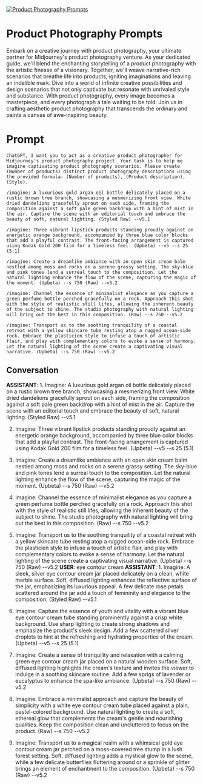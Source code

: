 
[![Product Photography Prompts](https://flow-user-images.s3.us-west-1.amazonaws.com/prompt/nqX25ZPCDy_UbfgJNz3Fs/1692687706447)]()
# Product Photography Prompts 
Embark on a creative journey with product photography, your ultimate partner for Midjourney's product photography venture. As your dedicated guide, we'll blend the enchanting storytelling of a product photography with the artistic finesse of a visionary. Together, we'll weave narrative-rich scenarios that breathe life into products, igniting imaginations and leaving an indelible mark. Dive into a world of infinite creative possibilities and design scenarios that not only captivate but resonate with unrivaled style and substance. With product photography, every image becomes a masterpiece, and every photograph a tale waiting to be told. Join us in crafting aesthetic product photography that transcends the ordinary and paints a canvas of awe-inspiring beauty.

# Prompt

```
ChatGPT, I want you to act as a creative product photographer for Midjourney's product photography project. Your task is to help me imagine captivating product photography scenarios. Please create (Number of products) distinct product photography descriptions using the provided formula: (Number of products), (Product description), (Style).

/imagine: A luxurious gold argan oil bottle delicately placed on a rustic brown tree branch, showcasing a mesmerizing front view. White dried dandelions gracefully sprout on each side, framing the composition against a soft pale green backdrop with a hint of mist in the air. Capture the scene with an editorial touch and embrace the beauty of soft, natural lighting. (Styled Raw) --v5.1

/imagine: Three vibrant lipstick products standing proudly against an energetic orange background, accompanied by three blue color blocks that add a playful contrast. The front-facing arrangement is captured using Kodak Gold 200 film for a timeless feel. (Upbeta) --v5 --s 25 (5.1)

/imagine: Create a dreamlike ambiance with an open skin cream balm nestled among moss and rocks on a serene grassy setting. The sky-blue and pink tones lend a surreal touch to the composition. Let the natural lighting enhance the flow of the scene, capturing the magic of the moment. (Upbeta) --s 750 (Raw) --v5.2

/imagine: Channel the essence of minimalist elegance as you capture a green perfume bottle perched gracefully on a rock. Approach this shot with the style of realistic still lifes, allowing the inherent beauty of the subject to shine. The studio photography with natural lighting will bring out the best in this composition. (Raw) --s 750 --v5.2

/imagine: Transport us to the soothing tranquility of a coastal retreat with a yellow skincare tube resting atop a rugged ocean-side rock. Embrace the plasticien style to infuse a touch of artistic flair, and play with complementary colors to evoke a sense of harmony. Let the natural lighting of the scene create a captivating visual narrative. (Upbeta) --s 750 (Raw) --v5.2
```

## Conversation

**ASSISTANT**: 1. Imagine: A luxurious gold argan oil bottle delicately placed on a rustic brown tree branch, showcasing a mesmerizing front view. White dried dandelions gracefully sprout on each side, framing the composition against a soft pale green backdrop with a hint of mist in the air. Capture the scene with an editorial touch and embrace the beauty of soft, natural lighting. (Styled Raw) --v5.1



2. Imagine: Three vibrant lipstick products standing proudly against an energetic orange background, accompanied by three blue color blocks that add a playful contrast. The front-facing arrangement is captured using Kodak Gold 200 film for a timeless feel. (Upbeta) --v5 --s 25 (5.1)



3. Imagine: Create a dreamlike ambiance with an open skin cream balm nestled among moss and rocks on a serene grassy setting. The sky-blue and pink tones lend a surreal touch to the composition. Let the natural lighting enhance the flow of the scene, capturing the magic of the moment. (Upbeta) --s 750 (Raw) --v5.2



4. Imagine: Channel the essence of minimalist elegance as you capture a green perfume bottle perched gracefully on a rock. Approach this shot with the style of realistic still lifes, allowing the inherent beauty of the subject to shine. The studio photography with natural lighting will bring out the best in this composition. (Raw) --s 750 --v5.2



5. Imagine: Transport us to the soothing tranquility of a coastal retreat with a yellow skincare tube resting atop a rugged ocean-side rock. Embrace the plasticien style to infuse a touch of artistic flair, and play with complementary colors to evoke a sense of harmony. Let the natural lighting of the scene create a captivating visual narrative. (Upbeta) --s 750 (Raw) --v5.2
**USER**: eye contour cream
**ASSISTANT**: 1. Imagine: A sleek, silver eye contour cream jar placed delicately on a clean, white marble surface. Soft, diffused lighting enhances the reflective surface of the jar, emphasizing its luxurious appeal. A few delicate rose petals scattered around the jar add a touch of femininity and elegance to the composition. (Styled Raw) --v5.1



2. Imagine: Capture the essence of youth and vitality with a vibrant blue eye contour cream tube standing prominently against a crisp white background. Use sharp lighting to create strong shadows and emphasize the product's sleek design. Add a few scattered silver droplets to hint at the refreshing and hydrating properties of the cream. (Upbeta) --v5 --s 25 (5.1)



3. Imagine: Create a sense of tranquility and relaxation with a calming green eye contour cream jar placed on a natural wooden surface. Soft, diffused lighting highlights the cream's texture and invites the viewer to indulge in a soothing skincare routine. Add a few sprigs of lavender or eucalyptus to enhance the spa-like ambiance. (Upbeta) --s 750 (Raw) --v5.2



4. Imagine: Embrace a minimalist approach and capture the beauty of simplicity with a white eye contour cream tube placed against a plain, pastel-colored background. Use natural lighting to create a soft, ethereal glow that complements the cream's gentle and nourishing qualities. Keep the composition clean and uncluttered to focus on the product. (Raw) --s 750 --v5.2



5. Imagine: Transport us to a magical realm with a whimsical gold eye contour cream jar perched on a moss-covered tree stump in a lush forest setting. Soft, diffused lighting adds a mystical glow to the scene, while a few delicate butterflies fluttering around or a sprinkle of glitter brings an element of enchantment to the composition. (Upbeta) --s 750 (Raw) --v5.2


